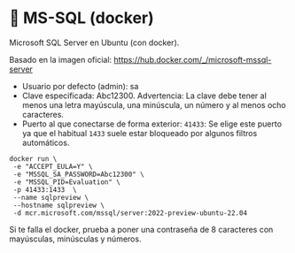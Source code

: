 # 🧾 MS-SQL (docker)

Microsoft SQL Server en Ubuntu (con docker).

Basado en la imagen oficial: <https://hub.docker.com/_/microsoft-mssql-server>

- Usuario por defecto (admin): sa
- Clave especificada: Abc12300. Advertencia: La clave debe tener al menos una letra mayúscula, una minúscula, un número y al menos ocho caracteres.
- Puerto al que conectarse de forma exterior: `41433`: Se elige este puerto ya que el habitual `1433` suele estar bloqueado por algunos filtros automáticos.

~~~~
docker run \
 -e "ACCEPT_EULA=Y" \
 -e "MSSQL_SA_PASSWORD=Abc12300" \
 -e "MSSQL_PID=Evaluation" \
 -p 41433:1433  \
 --name sqlpreview \
 --hostname sqlpreview \
 -d mcr.microsoft.com/mssql/server:2022-preview-ubuntu-22.04
~~~~

Si te falla el docker, prueba a poner una contraseña de 8 caracteres con mayúsculas, minúsculas y números.
